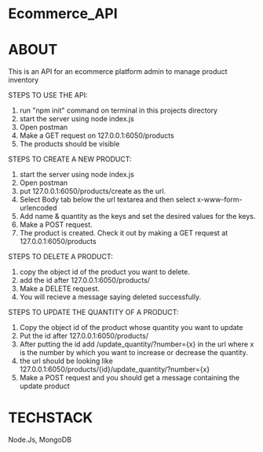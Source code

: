 # Ecommerce_API



# ABOUT
This is an API for an ecommerce platform admin to manage product inventory 

STEPS TO USE THE API:
1) run "npm init" command on terminal in this projects directory
2) start the server using node index.js
3) Open postman
4) Make a GET request on 127.0.0.1:6050/products
5) The products should be visible

STEPS TO CREATE A NEW PRODUCT: 
1) start the server using node index.js
2) Open postman
3) put 127.0.0.1:6050/products/create as the url. 
4) Select Body tab below the url textarea and then select x-www-form-urlencoded
5) Add name & quantity as the keys and set the desired values for the keys.
6) Make a POST request.
8) The product is created. Check it out by making a GET request at 127.0.0.1:6050/products
   
STEPS TO DELETE A PRODUCT:
1) copy the object id of the product you want to delete.
2) add the id after 127.0.0.1:6050/products/
3) Make a DELETE request.
4) You will recieve a message saying deleted successfully.

STEPS TO UPDATE THE QUANTITY OF A PRODUCT:
1) Copy the object id of the product whose quantity you want to update
2) Put the id after 127.0.0.1:6050/products/
3) After putting the id add /update_quantity/?number={x} in the url where x is the number by which you want to increase or decrease the quantity.
4) the url should be looking like 127.0.0.1:6050/products/{id}/update_quantity/?number={x}
5) Make a POST request and you should get a message containing the update product


# TECHSTACK
Node.Js, MongoDB
